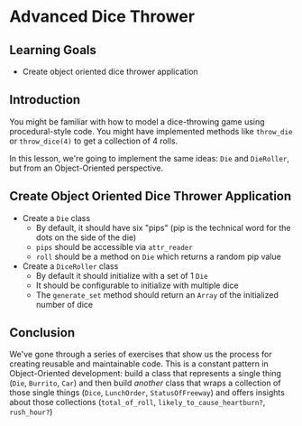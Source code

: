 # Advanced Dice Thrower

## Learning Goals

- Create object oriented dice thrower application

## Introduction

You might be familiar with how to model a dice-throwing game using
procedural-style code. You might have implemented methods like `throw_die` or
`throw_dice(4)` to get a collection of 4 rolls.

In this lesson, we're going to implement the same ideas: `Die` and
`DieRoller`, but from an Object-Oriented perspective.

## Create Object Oriented Dice Thrower Application

* Create a `Die` class
  * By default, it should have six "pips" (pip is the technical word for the
    dots on the side of the die)
  * `pips` should be accessible via `attr_reader`
  * `roll` should be a method on `Die` which returns a random pip value
* Create a `DiceRoller` class
  * By default it should initialize with a set of 1 `Die`
  * It should be configurable to initialize with multiple dice
  * The `generate_set` method should return an `Array` of the initialized number
    of dice

## Conclusion

We've gone through a series of exercises that show us the process for creating
reusable and maintainable code. This is a constant pattern in Object-Oriented
development: build a class that represents a single thing (`Die`, `Burrito`,
`Car`) and then build _another_ class that wraps a collection of those single
things (`Dice`, `LunchOrder`, `StatusOfFreeway`) and offers insights about
those collections (`total_of_roll`, `likely_to_cause_heartburn?`, `rush_hour?`)

[settlers of catan]: https://www.catan.com/
